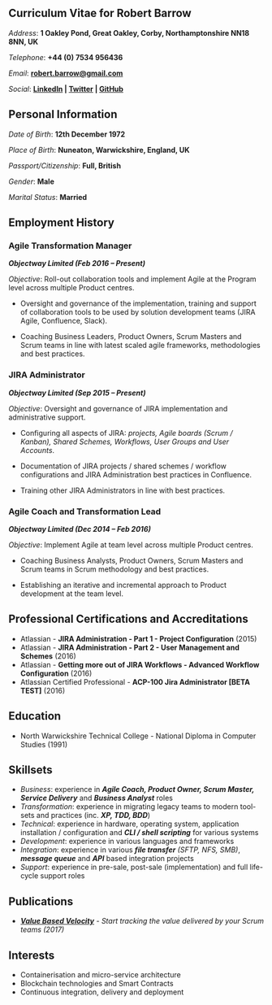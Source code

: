 Curriculum Vitae for Robert Barrow
----------

*Address*:  **1 Oakley Pond, Great Oakley, Corby, Northamptonshire NN18 8NN, UK**

*Telephone*: **+44 (0) 7534 956436**

*Email*: **[robert.barrow@gmail.com](mailto:robert.barrow@gmail.com)** 

*Social*: **[LinkedIn][] | [Twitter][] | [GitHub][]**


## Personal Information

*Date of Birth*: **12th December 1972**
 
*Place of Birth*: **Nuneaton, Warwickshire, England, UK**

*Passport/Citizenship*: **Full, British**

*Gender*: **Male**

*Marital Status*: **Married**

## Employment History

### Agile Transformation Manager 
**_Objectway Limited (Feb 2016 – Present)_**

*Objective*: Roll-out collaboration tools and implement Agile at the Program level across multiple Product centres.

* Oversight and governance of the implementation, training and support of collaboration tools to be used by solution development teams (JIRA Agile, Confluence, Slack).

* Coaching Business Leaders, Product Owners, Scrum Masters and Scrum teams in line with latest scaled agile frameworks, methodologies and best practices.

### JIRA Administrator
**_Objectway Limited (Sep 2015 – Present)_**

*Objective*: Oversight and governance of JIRA implementation and administrative support.

* Configuring all aspects of JIRA: _projects, Agile boards (Scrum / Kanban), Shared Schemes, Workflows, User Groups and User Accounts_.

* Documentation of JIRA projects / shared schemes / workflow configurations and JIRA Administration best practices in Confluence.

* Training other JIRA Administrators in line with best practices.

### Agile Coach and Transformation Lead
**_Objectway Limited (Dec 2014 – Feb 2016)_**

*Objective*: Implement Agile at team level across multiple Product centres.

* Coaching Business Analysts, Product Owners, Scrum Masters and Scrum teams in Scrum methodology and best practices.

* Establishing an iterative and incremental approach to Product development at the team level.

## Professional Certifications and Accreditations

* Atlassian - **JIRA Administration - Part 1 - Project Configuration** (2015) 
* Atlassian - **JIRA Administration - Part 2 - User Management and Schemes** (2016)
* Atlassian - **Getting more out of JIRA Workflows - Advanced Workflow Configuration** (2016)
* Atlassian Certified Professional - **ACP-100 Jira Administrator [BETA TEST]** (2016)

## Education

* North Warwickshire Technical College - National Diploma in Computer Studies (1991)


## Skillsets

* *Business*: experience in _**Agile Coach, Product Owner, Scrum Master, Service Delivery**_ and _**Business Analyst**_ roles
* *Transformation*: experience in migrating legacy teams to modern tool-sets and practices (inc. _**XP, TDD, BDD**_)
* *Technical*: experience in hardware, operating system, application installation /  configuration and _**CLI / shell scripting**_ for various systems
* *Development*: experience in various languages and frameworks
* *Integration*: experience in various _**file transfer** (SFTP, NFS, SMB)_, _**message queue**_ and _**API**_ based integration projects
* *Support*: experience in pre-sale, post-sale (implementation) and full life-cycle support roles

 
## Publications
* _**[Value Based Velocity](https://www.amazon.co.uk/dp/B06XCYRMBG "View on Amazon UK")** - *Start tracking the value delivered by your Scrum teams* (2017)_


## Interests
* Containerisation and micro-service architecture
* Blockchain technologies and Smart Contracts
* Continuous integration, delivery and deployment

[LinkedIn]: https://www.linkedin.com/in/robertbarrow "View my LinkedIn Profile"
[Twitter]:  https://twitter.com/SquidVicious_UK      "View my Twitter Profile"
[GitHub]:   https://github.com/RobertBarrow          "View my GitHub Profile"

